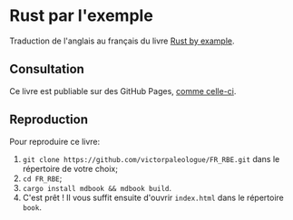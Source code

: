 # Rust par l'exemple

Traduction de l'anglais au français du livre [Rust by example](https://rustbyexample.com/).

## Consultation

Ce livre est publiable sur des GitHub Pages, [comme celle-ci](https://victorpaleologue.github.io/FR_RBE/).

## Reproduction

Pour reproduire ce livre:

1. `git clone https://github.com/victorpaleologue/FR_RBE.git` dans le répertoire de votre choix;
2. `cd FR_RBE`;
3. `cargo install mdbook && mdbook build`.
4. C'est prêt ! Il vous suffit ensuite d'ouvrir `index.html` dans le répertoire `book`.
